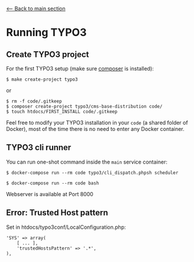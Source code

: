 [<-- Back to main section](README.md)

# Running TYPO3

## Create TYPO3 project

For the first TYPO3 setup (make sure [composer](https://getcomposer.org/) is installed):

    $ make create-project typo3

or

    $ rm -f code/.gitkeep
    $ composer create-project typo3/cms-base-distribution code/
    $ touch htdocs/FIRST_INSTALL code/.gitkeep


Feel free to modify your TYPO3 installation in your `code` (a shared folder of Docker),
most of the time there is no need to enter any Docker container.


## TYPO3 cli runner

You can run one-shot command inside the `main` service container:

    $ docker-compose run --rm code typo3/cli_dispatch.phpsh scheduler

    $ docker-compose run --rm code bash

Webserver is available at Port 8000


## Error: Trusted Host pattern

Set in htdocs/typo3conf/LocalConfiguration.php:

    'SYS' => array(
        [ ... ],
        'trustedHostsPattern' => '.*',
    ),
